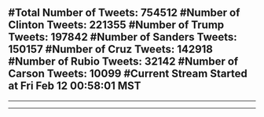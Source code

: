 #Total Number of Tweets: 754512 
#Number of Clinton Tweets: 221355
#Number of Trump Tweets: 197842
#Number of Sanders Tweets: 150157
#Number of Cruz Tweets: 142918
#Number of Rubio Tweets: 32142
#Number of Carson Tweets: 10099
#Current Stream Started at Fri Feb 12 00:58:01 MST
---
---
---
